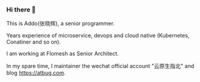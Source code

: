 ### Hi there 👋

<!--
**addozhang/addozhang** is a ✨ _special_ ✨ repository because its `README.md` (this file) appears on your GitHub profile.

Here are some ideas to get you started:

- 🔭 I’m currently working on ...
- 🌱 I’m currently learning ...
- 👯 I’m looking to collaborate on ...
- 🤔 I’m looking for help with ...
- 💬 Ask me about ...
- 📫 How to reach me: ...
- 😄 Pronouns: ...
- ⚡ Fun fact: ...
-->

This is Addo(张晓辉), a senior programmer.

Years experience of microservice, devops and cloud native (Kubernetes, Conatiner and so on).

I am working at Flomesh as Senior Architect.

In my spare time, I maintainer the wechat official account "云原生指北" and blog https://atbug.com.
